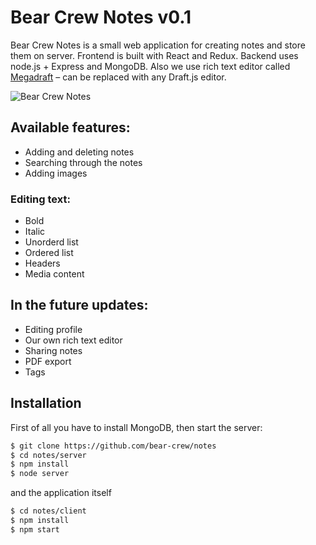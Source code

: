 # Bear Crew Notes v0.1

Bear Crew Notes is a small web application for creating notes and store them on server. Frontend is built with React and Redux. Backend uses node.js + Express and MongoDB. Also we use rich text editor called [Megadraft](https://github.com/globocom/megadraft) – can be replaced with any Draft.js editor.

![Bear Crew Notes](https://pp.userapi.com/c851332/v851332743/a0190/uUC7b1OW_a0.jpg)

## Available features:

- Adding and deleting notes
- Searching through the notes
- Adding images

### Editing text:

- Bold
- Italic
- Unorderd list
- Ordered list
- Headers
- Media content

## In the future updates:

- Editing profile
- Our own rich text editor
- Sharing notes
- PDF export
- Tags 

## Installation

First of all you have to install MongoDB, then start the server:
```sh
$ git clone https://github.com/bear-crew/notes
$ cd notes/server
$ npm install
$ node server
```
and the application itself
```sh
$ cd notes/client
$ npm install
$ npm start
```

